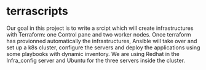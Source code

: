 # terrascripts
Our goal in this project is to write a srcipt which will create infrastructures with Terraform: one Control pane and two worker nodes. Once terraform has provionned 
automatically the infrastructures, Ansible will take over and set up a k8s cluster, configure the servers and deploy the applications using some playbooks with dynamic inventory.
We are using Redhat in the Infra_config server and Ubuntu for the three servers inside the cluster.
